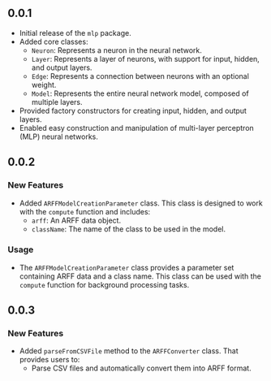 ## 0.0.1

* Initial release of the `mlp` package.
* Added core classes:
    * `Neuron`: Represents a neuron in the neural network.
    * `Layer`: Represents a layer of neurons, with support for input, hidden, and output layers.
    * `Edge`: Represents a connection between neurons with an optional weight.
    * `Model`: Represents the entire neural network model, composed of multiple layers.
* Provided factory constructors for creating input, hidden, and output layers.
* Enabled easy construction and manipulation of multi-layer perceptron (MLP) neural networks.

## 0.0.2

### New Features
- Added `ARFFModelCreationParameter` class. This class is designed to work with the `compute` function and includes:
  - `arff`: An ARFF data object.
  - `className`: The name of the class to be used in the model.

### Usage
- The `ARFFModelCreationParameter` class provides a parameter set containing ARFF data and a class name. This class can be used with the `compute` function for background processing tasks.

## 0.0.3

### New Features
- Added `parseFromCSVFile` method to the `ARFFConverter` class. That provides users to:
  - Parse CSV files and automatically convert them into ARFF format.